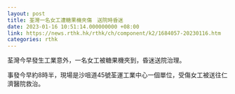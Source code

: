 ```yaml
---
layout: post
title: 荃灣一名女工遭糖果機夾傷　送院時昏迷
date: 2023-01-16 10:51:14.000000000 +08:00
link: https://news.rthk.hk/rthk/ch/component/k2/1684057-20230116.htm
categories: rthk
---
```


荃灣今早發生工業意外，一名女工被糖果機夾到，昏迷送院治理。

事發今早約8時半，現場是沙咀道45號荃運工業中心一個單位，受傷女工被送往仁濟醫院救治。
